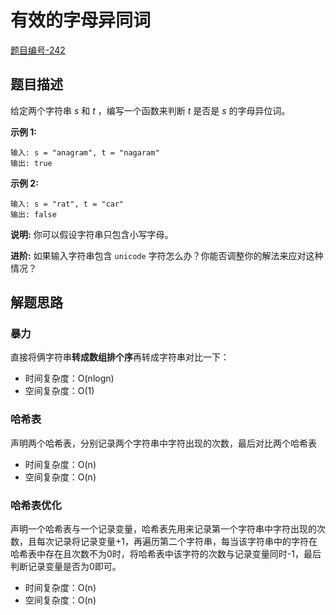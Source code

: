 # 有效的字母异同词

[题目编号-242](https://leetcode-cn.com/problems/valid-anagram/)



## 题目描述

给定两个字符串 *s* 和 *t* ，编写一个函数来判断 *t* 是否是 *s* 的字母异位词。

**示例 1:**

```
输入: s = "anagram", t = "nagaram"
输出: true
```

**示例 2:**

```
输入: s = "rat", t = "car"
输出: false
```

**说明:**
你可以假设字符串只包含小写字母。

**进阶:**
如果输入字符串包含 `unicode` 字符怎么办？你能否调整你的解法来应对这种情况？



## 解题思路

### 暴力

直接将俩字符串**转成数组排个序**再转成字符串对比一下：

* 时间复杂度：O(nlogn)
* 空间复杂度：O(1)



### 哈希表

声明两个哈希表，分别记录两个字符串中字符出现的次数，最后对比两个哈希表

* 时间复杂度：O(n)
* 空间复杂度：O(n)



### 哈希表优化

声明一个哈希表与一个记录变量，哈希表先用来记录第一个字符串中字符出现的次数，且每次记录将记录变量+1，再遍历第二个字符串，每当该字符串中的字符在哈希表中存在且次数不为0时，将哈希表中该字符的次数与记录变量同时-1，最后判断记录变量是否为0即可。

* 时间复杂度：O(n)
* 空间复杂度：O(n)